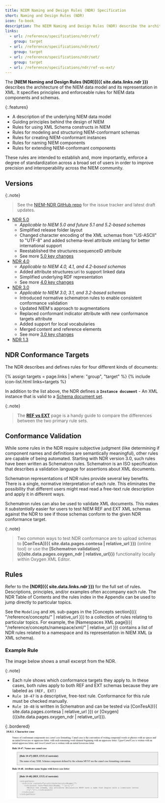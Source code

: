 ```yaml
---
title: NIEM Naming and Design Rules (NDR) Specification
short: Naming and Design Rules (NDR)
icon: fa-book
description: The NIEM Naming and Design Rules (NDR) describe the architecture of the NIEM data model and its representation in XML.  It specifies principles and enforceable rules for NIEM data components and schemas.
links:
  - url: /reference/specifications/ndr/ref/
    group: target
  - url: /reference/specifications/ndr/ext/
    group: target
  - url: /reference/specifications/ndr/set/
    group: target
  - url: /reference/specifications/ndr/ref-vs-ext/
---
```


The **[NIEM Naming and Design Rules (NDR)]({{ site.data.links.ndr }})** describes the  architecture of the NIEM data model and its representation in XML.  It specifies principles and enforceable rules for NIEM data components and schemas.

{:.features}
- A description of the underlying NIEM data model
- Guiding principles behind the design of NIEM
- Rules for using XML Schema constructs in NIEM
- Rules for modeling and structuring NIEM-conformant schemas
- Rules for creating NIEM-conformant instances
- Rules for naming NIEM components
- Rules for extending NIEM-conformant components

These rules are intended to establish and, more importantly, enforce a degree of standardization across a broad set of users in order to improve precision and interoperability across the NIEM community.

<!--more-->

## Versions

{:.note}
> See the [NIEM-NDR GitHub repo]({{site.data.links.ndr_repo}}) for the issue tracker and latest draft updates.

- [NDR 5.0]({{site.data.links.ndr5}})
  - *Applicable to NIEM 5.0 and future 5.1 and 5.2-based schemas*
  - Simplified release folder layout
  - Changed character encoding of the XML schemas from "US-ASCII" to "UTF-8" and added schema-level attribute xml:lang for better international support
  - Reestablished the structures:sequenceID attribute
  - See more [5.0 key changes]({{site.data.pages.ndr5_updates}})
- [NDR 4.0]({{site.data.links.ndr4}})
  - *Applicable to NIEM 4.0, 4.1, and 4.2-based schemas*
  - Added attribute structures:uri to support linked data
  - Simplified underlying RDF representation
  - See more [4.0 key changes]({{site.data.pages.ndr4_updates}})
- [NDR 3.0]({{site.data.links.ndr3}})
  - *Applicable to NIEM 3.0, 3.1, and 3.2-based schemas*
  - Introduced normative schematron rules to enable consistent conformance validation
  - Updated NIEM's approach to augmentations
  - Replaced conformant indicator attribute with new conformance targets attribute
  - Added support for local vocabularies
  - Merged content and reference elements
  - See more [3.0 key changes]({{site.data.pages.ndr3_updates}})
- [NDR 1.3]({{site.data.links.ndr1_3}})

## NDR Conformance Targets

The NDR describes and defines rules for four different kinds of documents:

{% assign targets = page.links | where: "group", "target" %}
{% include icon-list.html links=targets %}

In addition to the list above, the NDR defines a **`Instance document`** - An XML instance that is valid to a [Schema document set](set/).

{:.note}
> The **[REF vs EXT](ref-vs-ext/)** page is a handy guide to compare the differences between the two primary rule sets.

## Conformance Validation

While some rules in the NDR require subjective judgment (like determining if component names and definitions are semantically meaningful), other rules are capable of being automated.  Starting with NDR version 3.0, such rules have been written as Schematron rules.  Schematron is an ISO specification that describes a validation language for assertions about XML documents.

Schematron representations of NDR rules provide several key benefits.  There is a single, normative interpretation of each rule.  This eliminates the possibility that different users might read read a free-text rule description and apply it in different ways.

Schematron rules can also be used to validate XML documents.  This makes it *substantially* easier for users to test NIEM REF and EXT XML schemas against the NDR to see if those schemas conform to the given NDR conformance target.

{:.note}
> Two common ways to test NDR conformance are to upload schemas to **[ConTesA]({{ site.data.pages.contesa | relative_url }})** (online tool) or use the **[Schematron validation]({{site.data.pages.oxygen_ndr | relative_url}})** functionality locally within Oxygen XML Editor.

## Rules

Refer to the **[NDR]({{ site.data.links.ndr }})** for the full set of rules.  Descriptions, principles, and/or examples often accompany each rule.  The NDR Table of Contents and the rules index in the Appendix can be used to jump directly to particular topics.

See the `Modeling` and `XML` sub-pages in the [Concepts section]({{ "/reference/concepts/" | relative_url }}) to a collection of rules relating to particular topics.  For example, the [Namespaces XML page]({{ "/reference/concepts/namespace/xml/" | relative_url }}) contains a list of NDR rules related to a namespace and its representation in NIEM XML (a XML schema).

### Example Rule

The image below shows a small excerpt from the NDR.

{:.note}
- Each rule shows which conformance targets they apply to.  In these cases, both rules apply to both REF and EXT schemas because they are labeled as `(REF, EXT)`
- `Rule 10-47` is a descriptive, free-text rule.  Conformance for this rule must be checked manually.
- `Rule 10-48` is written in Schematron and can be tested via [ConTesA]({{ site.data.pages.contesa | relative_url }}) or [Oxygen]({{site.data.pages.oxygen_ndr | relative_url}}).

{:.bordered}
![Example rules](assets/rule-examples.png)
